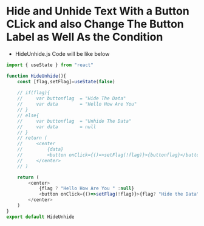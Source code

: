 # Hide and Unhide Text With a Button CLick and also Change The Button Label as Well As the Condition 
* HideUnhide.js Code will be like below 
```js
import { useState } from "react"

function HideUnhide(){
    const [flag,setFlag]=useState(false)
    
    // if(flag){
    //     var buttonflag  = "Hide The Data"
    //     var data        = "Hello How Are You" 
    // }
    // else{
    //     var buttonflag  = "Unhide The Data"
    //     var data        = null
    // }
    // return (
    //     <center  
    //         {data}
    //         <button onClick={()=>setFlag(!flag)}>{buttonflag}</button>
    //     </center>
    // )

    return (
        <center>
            {flag ? "Hello How Are You " :null}
            <button onClick={()=>setFlag(!flag)}>{flag? "Hide the Data": "Unfide the Data"}</button>
        </center>
    )
}
export default HideUnhide
```

